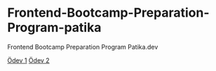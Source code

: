 # Frontend-Bootcamp-Preparation-Program-patika
Frontend Bootcamp Preparation Program Patika.dev

[Ödev 1](https://github.com/1nnr3d/Frontend-Bootcamp-Preparation-Program-patika/tree/main/m%C3%BCzik-d%C3%BCkkan%C4%B1m)
[Ödev 2](https://github.com/1nnr3d/Frontend-Bootcamp-Preparation-Program-patika/tree/main/old-google)
